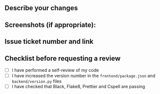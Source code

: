 ## Describe your changes

## Screenshots (if appropriate):

## Issue ticket number and link

## Checklist before requesting a review

- [ ] I have performed a self-review of my code
- [ ] I have increased the version number in the `frontend/package.json` and `backend/version.py` files
- [ ] I have checked that Black, Flake8, Prettier and Cspell are passing
